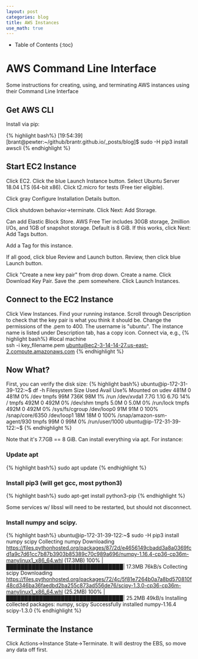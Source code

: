 ```yaml
---
layout: post
categories: blog
title: AWS Instances
use_math: true
---
```


* Table of Contents
{:toc}


# AWS Command Line Interface

Some instructions for creating, using, and terminating AWS instances using their Command Line Interface


## Get AWS CLI

Install via pip:

{% highlight bash%}
[19:54:39][brant@pewter:~/github/brantr.github.io/_posts/blog]$ sudo -H pip3 install awscli
{% endhighlight %}

## Start EC2 Instance

Click EC2.  Click the blue Launch Instance button. Select Ubuntu Server 18.04 LTS (64-bit x86). Click t2.micro for tests (Free tier eligible).  

Click gray Configure Installation Details button.

Click shutdown behavior->terminate.  Click Next: Add Storage.

Can add Elastic Block Store. AWS Free Tier includes 30GB storage, 2million I/Os, and 1GB of snapshot storage. 
Default is 8 GiB. If this works, click Next: Add Tags button.

Add a Tag for this instance.

If all good, click blue Review and Launch button. Review, then click blue Launch button.

Click "Create a new key pair" from drop down. Create a name. Click Download Key Pair. Save the .pem somewhere. Click Launch Instances.

## Connect to the EC2 Instance

Click View Instances.  Find your running instance. Scroll through Description to check that the key pair is what you think it should be. Change the permissions of the .pem to 400. The username is "ubuntu". The instance name is listed under Description tab, has a copy icon. Connect via, e.g., 
{% highlight bash%}
#local machine  
ssh -i key_filename.pem ubuntu@ec2-3-14-14-27.us-east-2.compute.amazonaws.com 
{% endhighlight %}


## Now What?

First, you can verify the disk size:
{% highlight bash%}
ubuntu@ip-172-31-39-122:~$ df -h
Filesystem      Size  Used Avail Use% Mounted on
udev            481M     0  481M   0% /dev
tmpfs            99M  736K   98M   1% /run
/dev/xvda1      7.7G  1.1G  6.7G  14% /
tmpfs           492M     0  492M   0% /dev/shm
tmpfs           5.0M     0  5.0M   0% /run/lock
tmpfs           492M     0  492M   0% /sys/fs/cgroup
/dev/loop0       91M   91M     0 100% /snap/core/6350
/dev/loop1       18M   18M     0 100% /snap/amazon-ssm-agent/930
tmpfs            99M     0   99M   0% /run/user/1000
ubuntu@ip-172-31-39-122:~$
{% endhighlight %}

Note that it's 7.7GB == 8 GiB.  Can install everything via apt. For instance:

### Update apt

{% highlight bash%}
sudo apt update
{% endhighlight %}


### Install pip3 (will get gcc, most python3)

{% highlight bash%}
sudo apt-get install python3-pip
{% endhighlight %}

Some services w/ libssl will need to be restarted, but should not disconnect.

### Install numpy and scipy.
{% highlight bash%}
ubuntu@ip-172-31-39-122:~$ sudo -H pip3 install numpy scipy
Collecting numpy
  Downloading https://files.pythonhosted.org/packages/87/2d/e4656149cbadd3a8a0369fcd1a9c7d61cc7b87b3903b85389c70c989a696/numpy-1.16.4-cp36-cp36m-manylinux1_x86_64.whl (17.3MB)
    100% |████████████████████████████████| 17.3MB 76kB/s
Collecting scipy
  Downloading https://files.pythonhosted.org/packages/72/4c/5f81e7264b0a7a8bd570810f48cd346ba36faedbd2ba255c873ad556de76/scipy-1.3.0-cp36-cp36m-manylinux1_x86_64.whl (25.2MB)
    100% |████████████████████████████████| 25.2MB 49kB/s
Installing collected packages: numpy, scipy
Successfully installed numpy-1.16.4 scipy-1.3.0
{% endhighlight %}


## Terminate the Instance

Click Actions->Instance State->Terminate.  It will destroy the EBS, so move any data off first.

